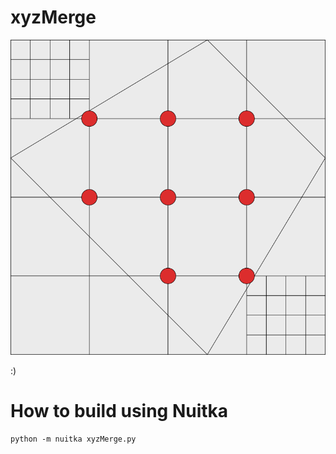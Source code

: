 # xyzMerge
![xyzMerge](title.png)

:)
# How to build using Nuitka
```
python -m nuitka xyzMerge.py
```
